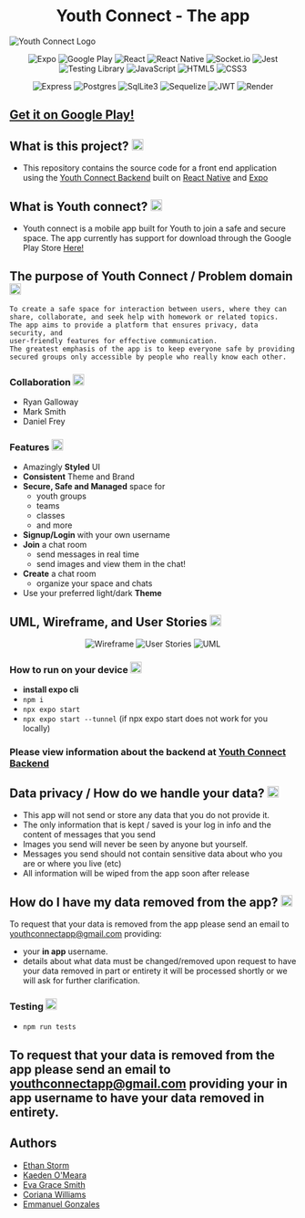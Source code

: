 <div align='center'>

# Youth Connect - The app

</div>

![Youth Connect Logo](./assets/adaptive-icon.png)

<div align='center'>

![Expo](https://img.shields.io/badge/expo-1C1E24?style=for-the-badge&logo=expo&logoColor=#D04A37) ![Google Play](https://img.shields.io/badge/Google_Play-414141?style=for-the-badge&logo=google-play&logoColor=white) ![React](https://img.shields.io/badge/react-%2320232a.svg?style=for-the-badge&logo=react&logoColor=%2361DAFB) ![React Native](https://img.shields.io/badge/react_native-%2320232a.svg?style=for-the-badge&logo=react&logoColor=%2361DAFB) ![Socket.io](https://img.shields.io/badge/Socket.io-black?style=for-the-badge&logo=socket.io&badgeColor=010101)
![Jest](https://img.shields.io/badge/Jest-323330?style=for-the-badge&logo=Jest&logoColor=white) ![Testing Library](https://img.shields.io/badge/testing%20library-323330?style=for-the-badge&logo=testing-library&logoColor=red) ![JavaScript](https://img.shields.io/badge/javascript-%23323330.svg?style=for-the-badge&logo=javascript&logoColor=%010101) ![HTML5](https://img.shields.io/badge/HTML5-E34F26?style=for-the-badge&logo=html5&logoColor=white) ![CSS3](https://img.shields.io/badge/CSS3-1572B6?style=for-the-badge&logo=css3&logoColor=white)

</div>
<div align='center'>

![Express](https://img.shields.io/badge/Express.js-404D59?style=for-the-badge) ![Postgres](https://img.shields.io/badge/PostgreSQL-316192?style=for-the-badge&logo=postgresql&logoColor=white) ![SqlLite3](https://img.shields.io/badge/SQLite-07405E?style=for-the-badge&logo=sqlite&logoColor=white) ![Sequelize](https://img.shields.io/badge/sequelize-323330?style=for-the-badge&logo=sequelize&logoColor=blue) ![JWT](https://img.shields.io/badge/json%20web%20tokens-323330?style=for-the-badge&logo=json-web-tokens&logoColor=pink) ![Render](https://img.shields.io/badge/render-0A0A0A?style=for-the-badge&logo=render&logoColor=white)

</div>

## [Get it on Google Play!](https://play.google.com/store/apps/details?id=com.youthconnect.youthconnect)

## What is this project? <img src='https://github.com/YouthConnect/youth-connect-frontend/blob/readme/assets/adaptive-icon%20copy.png?raw=true' width='20px'>

- This repository contains the source code for a front end application using the [Youth Connect Backend](https://github.com/YouthConnect/youth-connect-backend) built on [React Native](https://reactnative.dev/) and [Expo](https://docs.expo.dev)

## What is Youth connect? <img src='https://github.com/YouthConnect/youth-connect-frontend/blob/readme/assets/adaptive-icon%20copy.png?raw=true' width='20px'>

- Youth connect is a mobile app built for Youth to join a safe and secure space. The app currently has support for download through the Google Play Store [Here!]([https://google.com](https://play.google.com/store/apps/details?id=com.youthconnect.youthconnect))

## The purpose of Youth Connect / Problem domain  <img src='https://github.com/YouthConnect/youth-connect-frontend/blob/readme/assets/adaptive-icon%20copy.png?raw=true' width='20px'>

    To create a safe space for interaction between users, where they can
    share, collaborate, and seek help with homework or related topics.
    The app aims to provide a platform that ensures privacy, data security, and
    user-friendly features for effective communication.
    The greatest emphasis of the app is to keep everyone safe by providing
    secured groups only accessible by people who really know each other.

### Collaboration <img src='https://github.com/YouthConnect/youth-connect-frontend/blob/readme/assets/adaptive-icon%20copy.png?raw=true' width='20px'>

- Ryan Galloway
- Mark Smith
- Daniel Frey

### Features <img src='https://github.com/YouthConnect/youth-connect-frontend/blob/readme/assets/adaptive-icon%20copy.png?raw=true' width='20px'>

- Amazingly **Styled** UI
- **Consistent** Theme and Brand
- **Secure, Safe and Managed** space for
  - youth groups
  - teams
  - classes
  - and more
- **Signup/Login** with your own username
- **Join** a chat room
  - send messages in real time
  - send images and view them in the chat!
- **Create** a chat room
  - organize your space and chats
- Use your preferred light/dark **Theme**

## UML, Wireframe, and User Stories <img src='https://github.com/YouthConnect/youth-connect-frontend/blob/readme/assets/adaptive-icon%20copy.png?raw=true' width='20px'>

<div align="center">

![Wireframe](./assets/wireframe.png) ![User Stories](./assets/userStories.png) ![UML](./assets/UML.png)

</div>

### How to run on your device <img src='https://github.com/YouthConnect/youth-connect-frontend/blob/readme/assets/adaptive-icon%20copy.png?raw=true' width='20px'>


- **install expo cli**
- `npm i`
- `npx expo start`
- `npx expo start --tunnel` (if npx expo start does not work for you locally)


### Please view information about the backend at [Youth Connect Backend](https://github.com/youthconnect/youth-connect-backend)

## Data privacy / How do we handle your data? <img src='https://github.com/YouthConnect/youth-connect-frontend/blob/readme/assets/adaptive-icon%20copy.png?raw=true' width='20px'>


- This app will not send or store any data that you do not provide it.
- The only information that is kept / saved is your log in info and the content of messages that you send
- Images you send will never be seen by anyone but yourself.
- Messages you send should not contain sensitive data about who you are or where you live (etc)
- All information will be wiped from the app soon after release

## How do I have my data removed from the app? <img src='https://github.com/YouthConnect/youth-connect-frontend/blob/readme/assets/adaptive-icon%20copy.png?raw=true' width='20px'>


To request that your data is removed from the app please send an email to youthconnectapp@gmail.com providing:

- your **in app** username.
- details about what data must be changed/removed
  upon request to have your data removed in part or entirety it will be processed shortly or we will ask for further clarification.

### Testing <img src='https://github.com/YouthConnect/youth-connect-frontend/blob/readme/assets/adaptive-icon%20copy.png?raw=true' width='20px'>

- `npm run tests`

## To request that your data is removed from the app please send an email to youthconnectapp@gmail.com providing your **in app** username to have your data removed in entirety. 

## Authors

- [Ethan Storm](https://github.com/ShadowDraco)
- [Kaeden O'Meara](https://github.com/KaedenOC)
- [Eva Grace Smith](https://github.com/EvaGraceSmith)
- [Coriana Williams](https://github.com/Coriana1)
- [Emmanuel Gonzales](https://github.com/Emmanuel-Gonzales)
